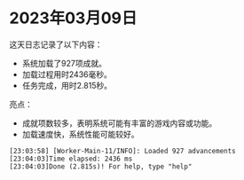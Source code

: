 # 2023年03月09日
这天日志记录了以下内容：
- 系统加载了927项成就。
- 加载过程用时2436毫秒。
- 任务完成，用时2.815秒。

亮点：
- 成就项数较多，表明系统可能有丰富的游戏内容或功能。
- 加载速度快，系统性能可能较好。
```
[23:03:58] [Worker-Main-11/INFO]: Loaded 927 advancements
[23:04:03]Time elapsed: 2436 ms
[23:04:03]Done (2.815s)! For help, type "help"
```
